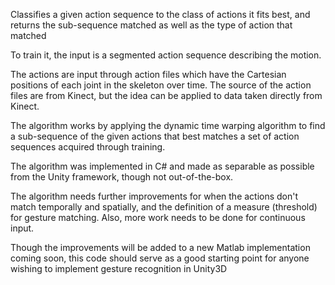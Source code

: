 Classifies a given action sequence to the class of actions it fits best, and returns the sub-sequence matched as well as the type of action that matched

To train it, the input is a segmented action sequence describing the motion.

The actions are input through action files which have the Cartesian positions of each joint in the skeleton over time. The source of the action files are from Kinect, but the idea can be applied to data taken directly from Kinect.

The algorithm works by applying the dynamic time warping algorithm to find a sub-sequence of the given actions that best matches a set of action sequences acquired through training.

The algorithm was implemented in C# and made as separable as possible from the Unity framework, though not out-of-the-box.


The algorithm needs further improvements for when the actions don't match temporally and spatially, and the definition of a measure (threshold) for gesture matching. Also, more work needs to be done for continuous input.

Though the improvements will be added to a new Matlab implementation coming soon, this code should serve as a good starting point for anyone wishing to implement gesture recognition in Unity3D